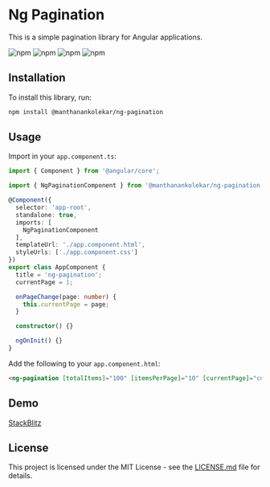# Ng Pagination

This is a simple pagination library for Angular applications.

![npm](https://img.shields.io/npm/dw/@manthanankolekar/ng-pagination)
![npm](https://img.shields.io/npm/dm/@manthanankolekar/ng-pagination)
![npm](https://img.shields.io/npm/dy/@manthanankolekar/ng-pagination)
![npm](https://img.shields.io/npm/dt/@manthanankolekar/ng-pagination)

## Installation

To install this library, run:

```bash
npm install @manthanankolekar/ng-pagination
```

## Usage

Import in your `app.component.ts`:

```typescript
import { Component } from '@angular/core';

import { NgPaginationComponent } from '@manthanankolekar/ng-pagination';

@Component({
  selector: 'app-root',
  standalone: true,
  imports: [
    NgPaginationComponent
  ],
  templateUrl: './app.component.html',
  styleUrls: ['./app.component.css']
})
export class AppComponent {
  title = 'ng-pagination';
  currentPage = 1;

  onPageChange(page: number) {
    this.currentPage = page;
  }

  constructor() {}

  ngOnInit() {}
}
```

Add the following to your `app.component.html`:

```html
<ng-pagination [totalItems]="100" [itemsPerPage]="10" [currentPage]="currentPage" (pageChange)="onPageChange($event)"></ng-pagination>
```

## Demo

[StackBlitz](https://stackblitz.com/edit/ng-pagination)

## License

This project is licensed under the MIT License - see the [LICENSE.md](LICENSE.md) file for details.
